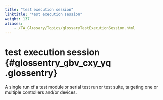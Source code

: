 ```yaml
--- 
title: "test execution session"
linktitle: "test execution session"
weight: 137
aliases: 
    - /TA_Glossary/Topics/glossaryTestExecutionSession.html
---
```

# test execution session {#glossentry_gbv_cxy_yq .glossentry}

A single run of a test module or serial test run or test suite, targeting one or multiple controllers and/or devices.

